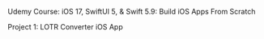 Udemy Course: iOS 17, SwiftUI 5, & Swift 5.9: Build iOS Apps From Scratch

Project 1: LOTR Converter iOS App
